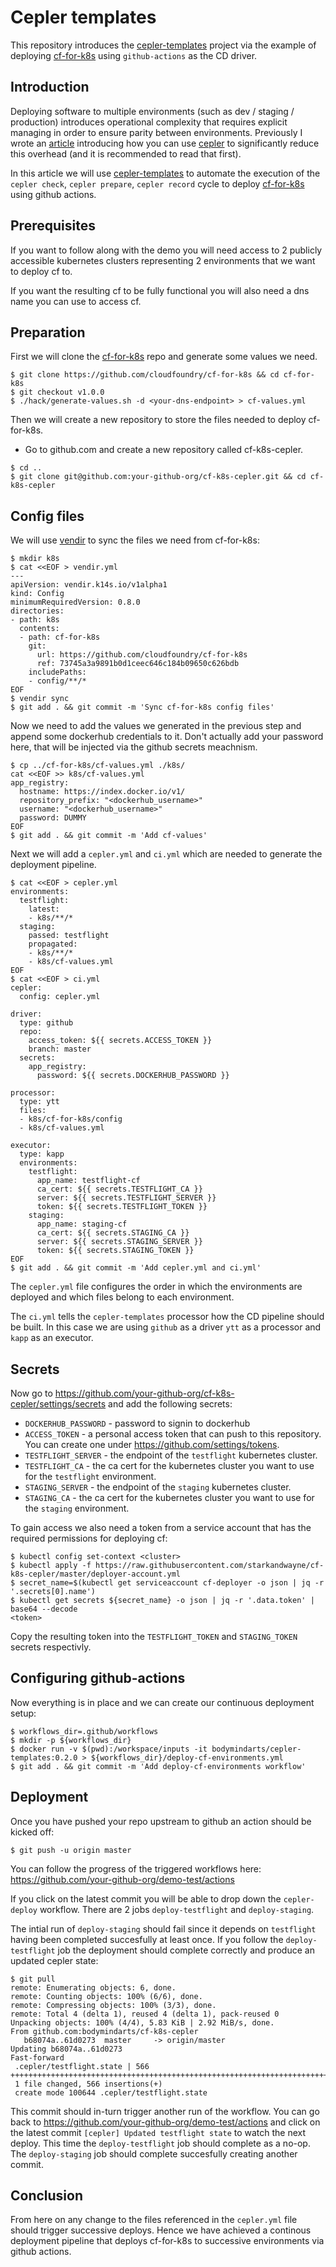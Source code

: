 # Cepler templates

This repository introduces the [cepler-templates](https://github.com/bodymindarts/cepler-templates) project via the example of deploying [cf-for-k8s](https://github.com/cloudfoundry/cf-for-k8s) using `github-actions` as the CD driver.

## Introduction

Deploying software to multiple environments (such as dev / staging / production) introduces operational complexity that requires explicit managing in order to ensure parity between environments.
Previously I wrote an [article](https://github.com/starkandwayne/cepler-demo) introducing how you can use [cepler](https://github.com/bodymindarts/cepler) to significantly reduce this overhead (and it is recommended to read that first).

In this article we will use [cepler-templates](https://github.com/bodymindarts/cepler-templates) to automate the execution of the `cepler check`, `cepler prepare`, `cepler record` cycle to deploy [cf-for-k8s](https://github.com/cloudfoundry/cf-for-k8s) using github actions.

## Prerequisites

If you want to follow along with the demo you will need access to 2 publicly accessible kubernetes clusters representing 2 environments that we want to deploy cf to.

If you want the resulting cf to be fully functional you will also need a dns name you can use to access cf.

## Preparation

First we will clone the [cf-for-k8s](https://github.com/cloudfoundry/cf-for-k8s) repo and generate some values we need.

```
$ git clone https://github.com/cloudfoundry/cf-for-k8s && cd cf-for-k8s
$ git checkout v1.0.0
$ ./hack/generate-values.sh -d <your-dns-endpoint> > cf-values.yml
```

Then we will create a new repository to store the files needed to deploy cf-for-k8s.

- Go to github.com and create a new repository called cf-k8s-cepler.
```
$ cd ..
$ git clone git@github.com:your-github-org/cf-k8s-cepler.git && cd cf-k8s-cepler
```

## Config files

We will use [vendir](https://github.com/k14s/vendir#vendir) to sync the files we need from cf-for-k8s:
```
$ mkdir k8s
$ cat <<EOF > vendir.yml
---
apiVersion: vendir.k14s.io/v1alpha1
kind: Config
minimumRequiredVersion: 0.8.0
directories:
- path: k8s
  contents:
  - path: cf-for-k8s
    git:
      url: https://github.com/cloudfoundry/cf-for-k8s
      ref: 73745a3a9891b0d1ceec646c184b09650c626bdb
    includePaths:
    - config/**/*
EOF
$ vendir sync
$ git add . && git commit -m 'Sync cf-for-k8s config files'
```

Now we need to add the values we generated in the previous step and append some dockerhub credentials to it. Don't actually add your password here, that will be injected via the github secrets meachnism.
```
$ cp ../cf-for-k8s/cf-values.yml ./k8s/
cat <<EOF >> k8s/cf-values.yml
app_registry:
  hostname: https://index.docker.io/v1/
  repository_prefix: "<dockerhub_username>"
  username: "<dockerhub_username>"
  password: DUMMY
EOF
$ git add . && git commit -m 'Add cf-values'
```

Next we will add a `cepler.yml` and `ci.yml` which are needed to generate the deployment pipeline.
```
$ cat <<EOF > cepler.yml
environments:
  testflight:
    latest:
    - k8s/**/*
  staging:
    passed: testflight
    propagated:
    - k8s/**/*
    - k8s/cf-values.yml
EOF
$ cat <<EOF > ci.yml
cepler:
  config: cepler.yml

driver:
  type: github
  repo:
    access_token: ${{ secrets.ACCESS_TOKEN }}
    branch: master
  secrets:
    app_registry:
      password: ${{ secrets.DOCKERHUB_PASSWORD }}

processor:
  type: ytt
  files:
  - k8s/cf-for-k8s/config
  - k8s/cf-values.yml

executor:
  type: kapp
  environments:
    testflight:
      app_name: testflight-cf
      ca_cert: ${{ secrets.TESTFLIGHT_CA }}
      server: ${{ secrets.TESTFLIGHT_SERVER }}
      token: ${{ secrets.TESTFLIGHT_TOKEN }}
    staging:
      app_name: staging-cf
      ca_cert: ${{ secrets.STAGING_CA }}
      server: ${{ secrets.STAGING_SERVER }}
      token: ${{ secrets.STAGING_TOKEN }}
EOF
$ git add . && git commit -m 'Add cepler.yml and ci.yml'
```

The `cepler.yml` file configures the order in which the environments are deployed and which files belong to each environment.

The `ci.yml` tells the `cepler-templates` processor how the CD pipeline should be built. In this case we are using `github` as a driver `ytt` as a processor and `kapp` as an executor.

## Secrets

Now go to https://github.com/your-github-org/cf-k8s-cepler/settings/secrets and add the following secrets:
- `DOCKERHUB_PASSWORD` - password to signin to dockerhub
- `ACCESS_TOKEN` - a personal access token that can push to this repository. You can create one under https://github.com/settings/tokens.
- `TESTFLIGHT_SERVER` - the endpoint of the `testflight` kubernetes cluster.
- `TESTFLIGHT_CA` - the ca cert for the kubernetes cluster you want to use for the `testflight` environment.
- `STAGING_SERVER` - the endpoint of the `staging` kubernetes cluster.
- `STAGING_CA` - the ca cert for the kubernetes cluster you want to use for the `staging` environment.

To gain access we also need a token from a service account that has the required permissions for deploying cf:
```
$ kubectl config set-context <cluster>
$ kubectl apply -f https://raw.githubusercontent.com/starkandwayne/cf-k8s-cepler/master/deployer-account.yml
$ secret_name=$(kubectl get serviceaccount cf-deployer -o json | jq -r '.secrets[0].name')
$ kubectl get secrets ${secret_name} -o json | jq -r '.data.token' | base64 --decode
<token>
```
Copy the resulting token into the `TESTFLIGHT_TOKEN` and `STAGING_TOKEN` secrets respectivly.

## Configuring github-actions

Now everything is in place and we can create our continuous deployment setup:
```
$ workflows_dir=.github/workflows
$ mkdir -p ${workflows_dir}
$ docker run -v $(pwd):/workspace/inputs -it bodymindarts/cepler-templates:0.2.0 > ${workflows_dir}/deploy-cf-environments.yml
$ git add . && git commit -m 'Add deploy-cf-environments workflow'
```

## Deployment

Once you have pushed your repo upstream to github an action should be kicked off:
```
$ git push -u origin master
```

You can follow the progress of the triggered workflows here: https://github.com/your-github-org/demo-test/actions

If you click on the latest commit you will be able to drop down the `cepler-deploy` workflow.
There are 2 jobs `deploy-testflight` and `deploy-staging`.

The intial run of `deploy-staging` should fail since it depends on `testflight` having been completed succesfully at least once. If you follow the `deploy-testflight` job the deployment should complete correctly and produce an updated cepler state:
```
$ git pull
remote: Enumerating objects: 6, done.
remote: Counting objects: 100% (6/6), done.
remote: Compressing objects: 100% (3/3), done.
remote: Total 4 (delta 1), reused 4 (delta 1), pack-reused 0
Unpacking objects: 100% (4/4), 5.83 KiB | 2.92 MiB/s, done.
From github.com:bodymindarts/cf-k8s-cepler
   b68074a..61d0273  master     -> origin/master
Updating b68074a..61d0273
Fast-forward
 .cepler/testflight.state | 566 ++++++++++++++++++++++++++++++++++++++++++++++++++++++++++++++++++++++++++++++++++++++++++++++++++++++++++++++++++++++++++++++++++++++++++++++++++++++++++++++++++++++++++++++
 1 file changed, 566 insertions(+)
 create mode 100644 .cepler/testflight.state
```

This commit should in-turn trigger another run of the workflow. You can go back to https://github.com/your-github-org/demo-test/actions and click on the latest commit `[cepler] Updated testflight state` to watch the next deploy.
This time the `deploy-testflight` job should complete as a no-op. The `deploy-staging` job should complete succesfully creating another commit.


## Conclusion

From here on any change to the files referenced in the `cepler.yml` file should trigger successive deploys. Hence we have achieved a continous deployment pipeline that deploys cf-for-k8s to successive environments via github actions.
